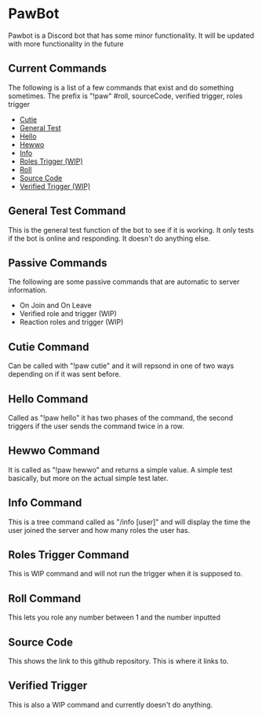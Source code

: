 # PawBot
Pawbot is a Discord bot that has some minor functionality. It will be updated with more functionality in the future
## Current Commands
The following is a list of a few commands that exist and do something sometimes. The prefix is "!paw"
#roll, sourceCode, verified trigger, roles trigger
- [Cutie](#cutie-command)
- [General Test](#general-test-command)
- [Hello](#hello-command)
- [Hewwo](#hewwo-command)
- [Info](#info-command)
- [Roles Trigger (WIP)](#roles-trigger-command)
- [Roll](#roll-command)
- [Source Code](#source-code)
- [Verified Trigger (WIP)](#verified-trigger)

## General Test Command
This is the general test function of the bot to see if it is working. It only tests if the bot is online and responding. It doesn't do anything else.

## Passive Commands
The following are some passive commands that are automatic to server information. 
- On Join and On Leave
- Verified role and trigger (WIP)
- Reaction roles and trigger (WIP)

## Cutie Command
Can be called with "!paw cutie" and it will repsond in one of two ways depending on if it was sent before. 

## Hello Command
Called as "!paw hello" it has two phases of the command, the second triggers if the user sends the command twice in a row. 

## Hewwo Command
It is called as "!paw hewwo" and returns a simple value. A simple test basically, but more on the actual simple test later.

## Info Command
This is a tree command called as "/info \[user\]" and will display the time the user joined the server and how many roles the user has.

## Roles Trigger Command
This is WIP command and will not run the trigger when it is supposed to.

## Roll Command
This lets you role any number between 1 and the number inputted

## Source Code
This shows the link to this github repository. This is where it links to.

## Verified Trigger
This is also a WIP command and currently doesn't do anything. 
